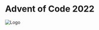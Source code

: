 # Advent of Code 2022

![Logo](https://raw.githubusercontent.com/harryhartley/aoc-2022/main/aoc.png)